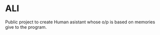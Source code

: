 # ALI
Public project to create Human asistant whose o/p is based on memories give to the program.  
